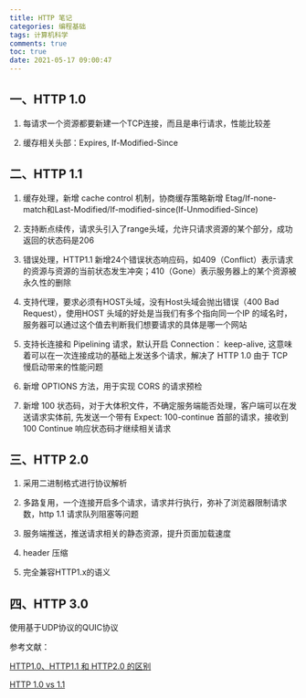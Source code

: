 ```yaml
---
title: HTTP 笔记
categories: 编程基础
tags: 计算机科学
comments: true
toc: true
date: 2021-05-17 09:00:47
---
```

## 一、HTTP 1.0

1. 每请求一个资源都要新建一个TCP连接，而且是串行请求，性能比较差
   
2. 缓存相关头部：Expires, If-Modified-Since

## 二、HTTP 1.1

1. 缓存处理，新增 cache control 机制，协商缓存策略新增 Etag/If-none-match和Last-Modified/If-modified-since(If-Unmodified-Since)

2. 支持断点续传，请求头引入了range头域，允许只请求资源的某个部分，成功返回的状态码是206

3. 错误处理，HTTP1.1 新增24个错误状态响应码，如409（Conflict）表示请求的资源与资源的当前状态发生冲突；410（Gone）表示服务器上的某个资源被永久性的删除

4. 支持代理，要求必须有HOST头域，没有Host头域会抛出错误（400 Bad Request），使用HOST 头域的好处是当我们有多个指向同一个IP 的域名时，服务器可以通过这个值去判断我们想要请求的具体是哪一个网站

5. 支持长连接和 Pipelining 请求，默认开启 Connection： keep-alive, 这意味着可以在一次连接成功的基础上发送多个请求，解决了 HTTP 1.0 由于 TCP 慢启动带来的性能问题

6. 新增 OPTIONS 方法，用于实现 CORS 的请求预检

7. 新增 100 状态码，对于大体积文件，不确定服务端能否处理，客户端可以在发送请求实体前, 先发送一个带有 Expect: 100-continue 首部的请求，接收到 100 Continue 响应状态码才继续相关请求

## 三、HTTP 2.0

1. 采用二进制格式进行协议解析

2. 多路复用，一个连接开启多个请求，请求并行执行，弥补了浏览器限制请求数，http 1.1 请求队列阻塞等问题

3. 服务端推送，推送请求相关的静态资源，提升页面加载速度

4. header 压缩

5. 完全兼容HTTP1.x的语义

## 四、HTTP 3.0

使用基于UDP协议的QUIC协议

参考文献：

[HTTP1.0、HTTP1.1 和 HTTP2.0 的区别](https://juejin.cn/post/6844903489596833800)

[HTTP 1.0 vs 1.1](https://stackoverflow.com/questions/246859/http-1-0-vs-1-1)